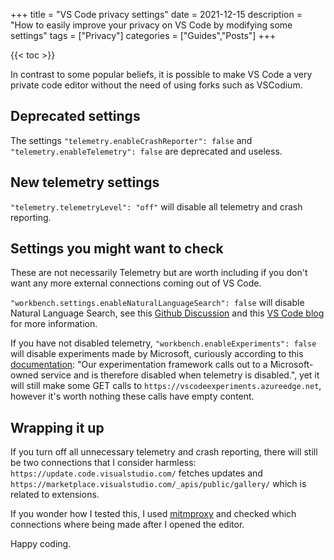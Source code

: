 +++
title = "VS Code privacy settings"
date = 2021-12-15
description = "How to easily improve your privacy on VS Code by modifying some settings"
tags = ["Privacy"]
categories = ["Guides","Posts"]
+++

{{< toc >}}

In contrast to some popular beliefs, it is possible to make VS Code a very private code editor without the need of using forks such as VSCodium.

## Deprecated settings

The settings `"telemetry.enableCrashReporter": false` and `"telemetry.enableTelemetry": false` are deprecated and useless.

## New telemetry settings

`"telemetry.telemetryLevel": "off"` will disable all telemetry and crash reporting.

## Settings you might want to check

These are not necessarily Telemetry but are worth including if you don't want any more external connections coming out of VS Code.

`"workbench.settings.enableNaturalLanguageSearch": false` will disable Natural Language Search, see this
[Github Discussion](https://github.com/Microsoft/vscode/issues/44294) and this
[VS Code blog](https://vscode.trafficmanager.net/blogs/2018/04/25/bing-settings-search) for more information.

If you have not disabled telemetry, `"workbench.enableExperiments": false` will disable experiments made by Microsoft, curiously according to this
[documentation](https://github.com/Microsoft/vscode-docs/blob/main/docs/supporting/faq.md): "Our experimentation framework calls out to a Microsoft-owned
service and is therefore disabled when telemetry is disabled.", yet it will still make some GET calls to `https://vscodeexperiments.azureedge.net`, however it's
worth nothing these calls have empty content.

## Wrapping it up

If you turn off all unnecessary telemetry and crash reporting, there will still be two connections that I consider harmless:
`https://update.code.visualstudio.com/` fetches updates and `https://marketplace.visualstudio.com/_apis/public/gallery/` which is related to extensions.

If you wonder how I tested this, I used [mitmproxy](https://mitmproxy.org/) and checked which connections where being made after I opened the editor.

Happy coding.
